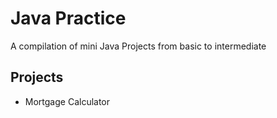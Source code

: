 # Java Practice
A compilation of mini Java Projects from basic to intermediate
## Projects
- Mortgage Calculator
